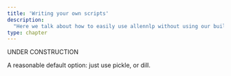 ```yaml
---
title: 'Writing your own scripts'
description:
  "Here we talk about how to easily use allennlp without using our built in commands, if you have more advanced needs or find it easier to reason about python code than configuration files."
type: chapter
---
```


<textblock>UNDER CONSTRUCTION</textblock>

<exercise id="1" title="A simple training loop with build_* methods">
</exercise>

<exercise id="2" title="Using Lazy to reuse our training loops">
</exercise>

<exercise id="3" title="What to do about saving, loading, and sharing models?">
A reasonable default option: just use pickle, or dill.
</exercise>

<exercise id="4" title="Adding your script as an allennlp command">
</exercise>
